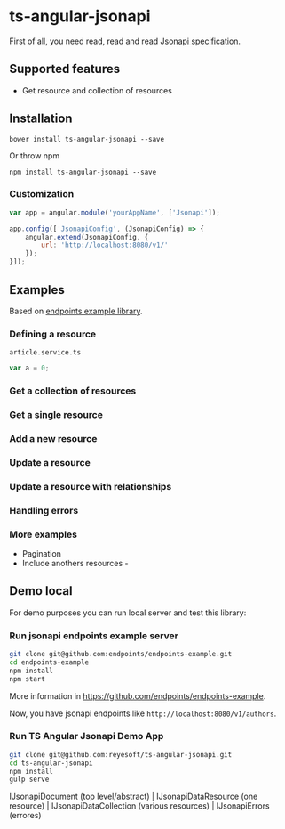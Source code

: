 # ts-angular-jsonapi

First of all, you need read, read and read [Jsonapi specification](http://jsonapi.org/).

## Supported features

- Get resource and collection of resources

## Installation

```
bower install ts-angular-jsonapi --save
```

Or throw npm

```
npm install ts-angular-jsonapi --save
```

### Customization

```javascript
var app = angular.module('yourAppName', ['Jsonapi']);

app.config(['JsonapiConfig', (JsonapiConfig) => {
    angular.extend(JsonapiConfig, {
        url: 'http://localhost:8080/v1/'
    });
}]);
```

## Examples

Based on [endpoints example library](https://github.com/endpoints/endpoints-example/).

### Defining a resource

`article.service.ts`

```javascript
var a = 0;
```

### Get a collection of resources

### Get a single resource

### Add a new resource

### Update a resource

### Update a resource with relationships

### Handling errors

### More examples

- Pagination
- Include anothers resources -

## Demo local

For demo purposes you can run local server and test this library:

### Run jsonapi endpoints example server

```bash
git clone git@github.com:endpoints/endpoints-example.git
cd endpoints-example
npm install
npm start
```

More information in <https://github.com/endpoints/endpoints-example>.

Now, you have jsonapi endpoints like `http://localhost:8080/v1/authors`.

### Run TS Angular Jsonapi Demo App

```bash
git clone git@github.com:reyesoft/ts-angular-jsonapi.git
cd ts-angular-jsonapi
npm install
gulp serve
```

IJsonapiDocument (top level/abstract) | IJsonapiDataResource (one resource) | IJsonapiDataCollection (various resources) | IJsonapiErrors (errores)
